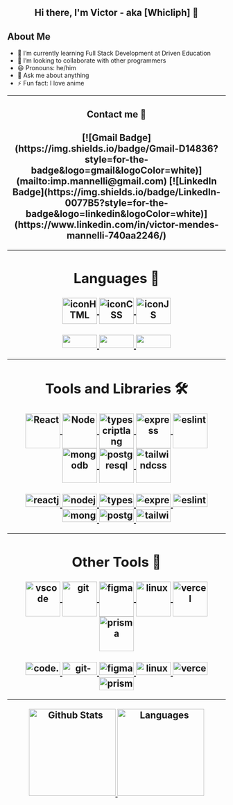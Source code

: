 <h2 align="center"> Hi there, I'm Victor - aka [Whicliph] 👋 </h2>

## About Me

- 🌱 I’m currently learning Full Stack Development at Driven Education
- 👯 I’m looking to collaborate with other programmers
- 😄 Pronouns: he/him
- 💬 Ask me about anything
- ⚡ Fun fact: I love anime

* * * 

<h2 align="center"> Contact me 🤝 <h2/>
<div align="center">
[![Gmail Badge](https://img.shields.io/badge/Gmail-D14836?style=for-the-badge&logo=gmail&logoColor=white)](mailto:imp.mannelli@gmail.com)
[![LinkedIn Badge](https://img.shields.io/badge/LinkedIn-0077B5?style=for-the-badge&logo=linkedin&logoColor=white)](https://www.linkedin.com/in/victor-mendes-mannelli-740aa2246/)
</div>

* * *

<!-- 
  <img src="https://img.shields.io/badge/-Jest-&?style=for-the-badge&logo=jest&color=black" alt="Jest logo" />
  <img src="https://img.shields.io/badge/-typeorm-&?style=for-the-badge&logo=typeorm&color=black" alt="Typeorm logo" />
  <img src="https://img.shields.io/badge/-Prisma-&?style=for-the-badge&logo=prisma&color=black" alt="Prisma logo" />
-->


<div align="center">
  <h2> Languages 📝 </h2>
<!--   <a href="http://www.python.org/" target="blank">
    <img align="center" height="60" width="80" alt="iconPython" src="https://cdn.jsdelivr.net/gh/devicons/devicon/icons/python/python-plain.svg" />
  </a> -->
  <a href="https://developer.mozilla.org/pt-BR/docs/Web/HTML/" target="blank">
    <img align="center" height="60" width="80" alt="iconHTML" src="https://cdn.jsdelivr.net/gh/devicons/devicon/icons/html5/html5-plain.svg" />
  </a>
  <a href="https://developer.mozilla.org/pt-BR/docs/Web/CSS" target="blank">
    <img align="center" height="60" width="80" alt="iconCSS" src="https://cdn.jsdelivr.net/gh/devicons/devicon/icons/css3/css3-plain.svg" />
  </a>
  <a href="https://developer.mozilla.org/pt-BR/docs/Web/JavaScript/" target="blank">
    <img align="center" height="60" width="80" alt="iconJS" src="https://cdn.jsdelivr.net/gh/devicons/devicon/icons/javascript/javascript-plain.svg" />
  </a>
</div>
<br/>
<div align="center">
<!--   <a href="http://www.python.org/" target="blank">
    <img width="80" src="https://img.shields.io/badge/-Python-yellow?style=for-the-badge&color=f1d356" /> 
  </a> -->
  <a href="https://developer.mozilla.org/pt-BR/docs/Web/HTML/" target="blank">
    <img width="80" height="30" src="https://img.shields.io/badge/-HTML-orange?style=for-the-badge&color=d84a2e" /> 
  </a>
  <a href="https://developer.mozilla.org/pt-BR/docs/Web/CSS" target="blank">
    <img width="80" height="30" src="https://img.shields.io/badge/-CSS-blue?style=for-the-badge&color=3173d9" /> 
  </a>
  <a href="https://developer.mozilla.org/pt-BR/docs/Web/JavaScript/" target="blank">
    <img width="80" height="30" src="https://img.shields.io/badge/-JavaScript-yellow?style=for-the-badge&color=e9d54c" /> 
  </a>
</div>

* * * 

<div>
  <div align="center">
    <h2> Tools and Libraries 🛠 </h2>
    <a href="http://reactjs.org/" target="blank">
      <img align="center" alt="React" height"60" width="80" src="https://cdn.jsdelivr.net/gh/devicons/devicon/icons/react/react-original.svg" />
    </a>
    <a href="https://nodejs.org/en/" target="blank">
      <img align="center" alt="Node" height"60" width="80" src="https://cdn.jsdelivr.net/gh/devicons/devicon/icons/nodejs/nodejs-plain.svg" />
    </a>
    <a href="https://www.typescriptlang.org/" target="blank">
      <img align="center" alt="typescriptlang" height"60" width="80" src="https://cdn.jsdelivr.net/gh/devicons/devicon/icons/typescript/typescript-plain.svg" />
    </a>
    <a href="https://expressjs.com/" target="blank">
      <img align="center" alt="express" height"60" width="80" src="https://cdn.jsdelivr.net/gh/devicons/devicon/icons/express/express-original.svg" />
    </a>
    <a href="https://eslint.org/" target="blank">
      <img align="center" alt="eslint" height"60" width="80" src="https://cdn.jsdelivr.net/gh/devicons/devicon/icons/eslint/eslint-original.svg" />
    </a>
    <a href="https://www.mongodb.com/home" target="blank">
      <img align="center" alt="mongodb" height"60" width="80" src="https://cdn.jsdelivr.net/gh/devicons/devicon/icons/mongodb/mongodb-original.svg" />
    </a>
    <a href="https://www.postgresql.org/" target="blank">
      <img align="center" alt="postgresql" height"60" width="80" src="https://cdn.jsdelivr.net/gh/devicons/devicon/icons/postgresql/postgresql-original.svg" />
    </a>
    <a href="https://tailwindcss.com/" target="blank">
      <img align="center" alt="tailwindcss" height"60" width="80" src="https://cdn.jsdelivr.net/gh/devicons/devicon/icons/tailwindcss/tailwindcss-plain.svg" />
    </a>
  </div>
  <br/>
  <div align="center">
    <a href="http://pt-br.reactjs.org/" target="blank">
       <img width="80" height="30" alt="reactjs" src="https://img.shields.io/badge/-React-blue?style=for-the-badge&color=5ed2f2" /> 
    </a>
    <a href="https://nodejs.org/en/" target="blank">
       <img width="80" height="30" alt="nodejs" src="https://img.shields.io/badge/-NodeJS-blue?style=for-the-badge&color=83ce3f" /> 
    </a>
    <a href="https://www.typescriptlang.org/" target="blank">
       <img width="80" height="30" alt="typescriptlang" src="https://img.shields.io/badge/-Typescript-blue?style=for-the-badge&color=007acc" /> 
    </a>
    <a href="https://expressjs.com/" target="blank">
       <img width="80" height="30" alt="expressjs" src="https://img.shields.io/badge/-express-blue?style=for-the-badge&color=fff" /> 
    </a>
    <a href="https://eslint.org/" target="blank">
       <img width="80" height="30" alt="eslint" src="https://img.shields.io/badge/-Eslint-blue?style=for-the-badge&color=4c63ba" /> 
    </a>
    <a href="https://www.mongodb.com/home" target="blank">
       <img width="80" height="30" alt="mongodb" src="https://img.shields.io/badge/-mongodb-blue?style=for-the-badge&color=439934" /> 
    </a>
    <a href="https://www.postgresql.org/" target="blank">
       <img width="80" height="30" alt="postgresql" src="https://img.shields.io/badge/-postgresql-blue?style=for-the-badge&color=336791" /> 
    </a>
    <a href="https://tailwindcss.com/" target="blank">
       <img width="80" height="30" alt="tailwindcss" src="https://img.shields.io/badge/-tailwindcss-blue?style=for-the-badge&color=38b2ac" /> 
    </a>
  </div>
</div>
  
* * * 

<div>
  <div align="center">
    <h2> Other Tools 🧰 </h2>
    <a href="https://code.visualstudio.com/" target="blank">
      <img align="center" alt="vscode" height"60" width="80" src="https://cdn.jsdelivr.net/gh/devicons/devicon/icons/vscode/vscode-original.svg" />
    <a href="https://git-scm.com/" target="blank">
      <img align="center" alt="git" height"60" width="80" src="https://cdn.jsdelivr.net/gh/devicons/devicon/icons/git/git-plain.svg" />
    </a>
    <a href="https://www.figma.com/" target="blank">
      <img align="center" alt="figma" height"60" width="80" src="https://cdn.jsdelivr.net/gh/devicons/devicon/icons/figma/figma-original.svg" />
    </a>
    <a href="https://kernel.org/" target="blank">
      <img align="center" alt="linux" height"60" width="80" src="https://cdn.jsdelivr.net/gh/devicons/devicon/icons/linux/linux-original.svg" />
    </a>
    <a href="https://vercel.com/" target="blank">
      <img align="center" alt="vercel" height"60" width="80" color="white" src="https://www.svgrepo.com/show/327408/logo-vercel.svg"/>
    </a>
    <a href="https://www.prisma.io/" target="blank">
      <img align="center" alt="prisma" height"60" width="80" src="https://cdn.freelogovectors.net/wp-content/uploads/2022/01/prisma_logo-freelogovectors.net_.png"/>
    </a>

  </div>
  <br/>
  <div align="center">
    <a href="https://code.visualstudio.com/" target="blank">
       <img width="80" height="30" alt="code.visualstudio" src="https://img.shields.io/badge/-vscode-blue?style=for-the-badge&color=0176c6" /> 
    </a>
    <a href="https://git-scm.com/" target="blank">
       <img width="80" height="30" alt="git-scm" src="https://img.shields.io/badge/-git-blue?style=for-the-badge&color=f35034" /> 
    </a>
    <a href="https://www.figma.com/" target="blank">
       <img width="80" height="30" alt="figma" src="https://img.shields.io/badge/-figma-blue?style=for-the-badge&color=e864a1" /> 
    </a>
    <a href="https://kernel.org/" target="blank">
       <img width="80" height="30" alt="linux" src="https://img.shields.io/badge/-linux-blue?style=for-the-badge&color=fed24e" /> 
    </a>
    <a href="https://vercel.com/" target="blank">
       <img width="80" height="30" alt="vercel" src="https://img.shields.io/badge/-vercel-blue?style=for-the-badge&color=fff" /> 
    </a>
    <a href="https://www.prisma.io/" target="blank">
       <img width="80" height="30" alt="prisma" src="https://img.shields.io/badge/-prisma-blue?style=for-the-badge&color=071f2d" /> 
    </a>
  </div>

</div>
  
***

<div align="center">
  <a href="https://github.com/anuraghazra/github-readme-stats">
    <img height="200px" src="https://github-readme-stats.vercel.app/api?username=Victor-Mannelli&show_icons=true&hide_border=true&theme=nord&bg_color=22272E&hide_rank=true" alt="Github Stats"/>
  </a>
  <a href="https://github.com/anuraghazra/github-readme-stats">
    <img height="200px" src="https://github-readme-stats.vercel.app/api/top-langs/?username=Victor-Mannelli&layout=compact&hide_border=true&theme=nord&bg_color=22272E&card_width=250" alt="Languages" />
  </a>
</div>
